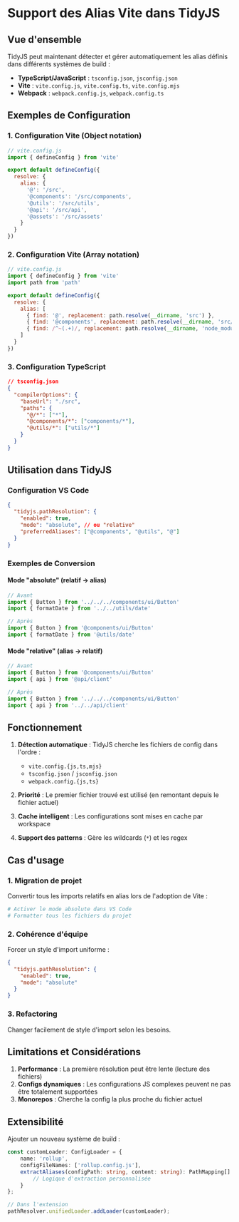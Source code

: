 # Support des Alias Vite dans TidyJS

## Vue d'ensemble

TidyJS peut maintenant détecter et gérer automatiquement les alias définis dans différents systèmes de build :

- **TypeScript/JavaScript** : `tsconfig.json`, `jsconfig.json`
- **Vite** : `vite.config.js`, `vite.config.ts`, `vite.config.mjs`
- **Webpack** : `webpack.config.js`, `webpack.config.ts`

## Exemples de Configuration

### 1. Configuration Vite (Object notation)

```javascript
// vite.config.js
import { defineConfig } from 'vite'

export default defineConfig({
  resolve: {
    alias: {
      '@': '/src',
      '@components': '/src/components',
      '@utils': '/src/utils',
      '@api': '/src/api',
      '@assets': '/src/assets'
    }
  }
})
```

### 2. Configuration Vite (Array notation)

```javascript
// vite.config.js
import { defineConfig } from 'vite'
import path from 'path'

export default defineConfig({
  resolve: {
    alias: [
      { find: '@', replacement: path.resolve(__dirname, 'src') },
      { find: '@components', replacement: path.resolve(__dirname, 'src/components') },
      { find: /^~(.+)/, replacement: path.resolve(__dirname, 'node_modules/$1') }
    ]
  }
})
```

### 3. Configuration TypeScript

```json
// tsconfig.json
{
  "compilerOptions": {
    "baseUrl": "./src",
    "paths": {
      "@/*": ["*"],
      "@components/*": ["components/*"],
      "@utils/*": ["utils/*"]
    }
  }
}
```

## Utilisation dans TidyJS

### Configuration VS Code

```json
{
  "tidyjs.pathResolution": {
    "enabled": true,
    "mode": "absolute", // ou "relative"
    "preferredAliases": ["@components", "@utils", "@"]
  }
}
```

### Exemples de Conversion

#### Mode "absolute" (relatif → alias)

```typescript
// Avant
import { Button } from '../../../components/ui/Button'
import { formatDate } from '../../utils/date'

// Après
import { Button } from '@components/ui/Button'
import { formatDate } from '@utils/date'
```

#### Mode "relative" (alias → relatif)

```typescript
// Avant
import { Button } from '@components/ui/Button'
import { api } from '@api/client'

// Après
import { Button } from '../../../components/ui/Button'
import { api } from '../../api/client'
```

## Fonctionnement

1. **Détection automatique** : TidyJS cherche les fichiers de config dans l'ordre :
   - `vite.config.{js,ts,mjs}`
   - `tsconfig.json` / `jsconfig.json`
   - `webpack.config.{js,ts}`

2. **Priorité** : Le premier fichier trouvé est utilisé (en remontant depuis le fichier actuel)

3. **Cache intelligent** : Les configurations sont mises en cache par workspace

4. **Support des patterns** : Gère les wildcards (`*`) et les regex

## Cas d'usage

### 1. Migration de projet
Convertir tous les imports relatifs en alias lors de l'adoption de Vite :

```bash
# Activer le mode absolute dans VS Code
# Formatter tous les fichiers du projet
```

### 2. Cohérence d'équipe
Forcer un style d'import uniforme :

```json
{
  "tidyjs.pathResolution": {
    "enabled": true,
    "mode": "absolute"
  }
}
```

### 3. Refactoring
Changer facilement de style d'import selon les besoins.

## Limitations et Considérations

1. **Performance** : La première résolution peut être lente (lecture des fichiers)
2. **Configs dynamiques** : Les configurations JS complexes peuvent ne pas être totalement supportées
3. **Monorepos** : Cherche la config la plus proche du fichier actuel

## Extensibilité

Ajouter un nouveau système de build :

```typescript
const customLoader: ConfigLoader = {
    name: 'rollup',
    configFileNames: ['rollup.config.js'],
    extractAliases(configPath: string, content: string): PathMapping[] {
        // Logique d'extraction personnalisée
    }
};

// Dans l'extension
pathResolver.unifiedLoader.addLoader(customLoader);
```